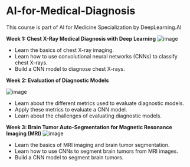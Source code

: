 # AI-for-Medical-Diagnosis
This course is part of AI for Medicine Specialization by DeepLearning.AI


**Week 1: Chest X-Ray Medical Diagnosis with Deep Learning**
![image](https://github.com/HayLahav/AI-for-Medical-Diagnosis/assets/111200362/d8b52e56-72da-42e7-aa7d-2ba318352722)

* Learn the basics of chest X-ray imaging.
* Learn how to use convolutional neural networks (CNNs) to classify chest X-rays.
* Build a CNN model to diagnose chest X-rays.

**Week 2: Evaluation of Diagnostic Models**


![image](https://github.com/HayLahav/AI-for-Medical-Diagnosis/assets/111200362/7eefec27-68f9-480f-b915-64b2a6dc34bd)

* Learn about the different metrics used to evaluate diagnostic models.
* Apply these metrics to evaluate a CNN model.
* Learn about the challenges of evaluating diagnostic models.

**Week 3: Brain Tumor Auto-Segmentation for Magnetic Resonance Imaging (MRI)**
![image](https://github.com/HayLahav/AI-for-Medical-Diagnosis/assets/111200362/5737412f-4331-48bd-8098-b3fc86379e2f)

* Learn the basics of MRI imaging and brain tumor segmentation.
* Learn how to use CNNs to segment brain tumors from MRI images.
* Build a CNN model to segment brain tumors.

